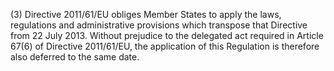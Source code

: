 (3) Directive 2011/61/EU obliges Member States to apply the laws, regulations and administrative provisions which transpose that Directive from 22 July 2013. Without prejudice to the delegated act required in Article 67(6) of Directive 2011/61/EU, the application of this Regulation is therefore also deferred to the same date.